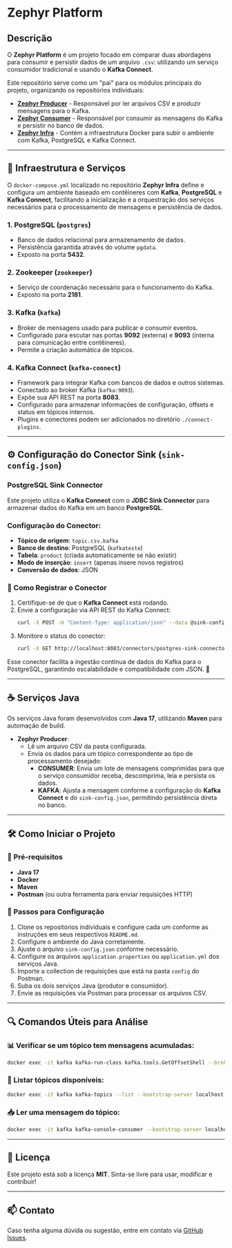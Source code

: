 # Zephyr Platform

## Descrição

O **Zephyr Platform** é um projeto focado em comparar duas abordagens para consumir e persistir dados de um arquivo `.csv`: utilizando um serviço consumidor tradicional e usando o **Kafka Connect**.

Este repositório serve como um "pai" para os módulos principais do projeto, organizando os repositórios individuais:
- **[Zephyr Producer](https://github.com/marcuslira2/zephyr-producer)** - Responsável por ler arquivos CSV e produzir mensagens para o Kafka.
- **[Zephyr Consumer](https://github.com/marcuslira2/zephyr-consumer)** - Responsável por consumir as mensagens do Kafka e persistir no banco de dados.
- **[Zephyr Infra](https://github.com/marcuslira2/zephyr-infra)** - Contém a infraestrutura Docker para subir o ambiente com Kafka, PostgreSQL e Kafka Connect.

---

## 📌 Infraestrutura e Serviços

O `docker-compose.yml` localizado no repositório **Zephyr Infra** define e configura um ambiente baseado em contêineres com **Kafka**, **PostgreSQL** e **Kafka Connect**, facilitando a inicialização e a orquestração dos serviços necessários para o processamento de mensagens e persistência de dados.

### 1. PostgreSQL (`postgres`)
- Banco de dados relacional para armazenamento de dados.
- Persistência garantida através do volume `pgdata`.
- Exposto na porta **5432**.

### 2. Zookeeper (`zookeeper`)
- Serviço de coordenação necessário para o funcionamento do Kafka.
- Exposto na porta **2181**.

### 3. Kafka (`kafka`)
- Broker de mensagens usado para publicar e consumir eventos.
- Configurado para escutar nas portas **9092** (externa) e **9093** (interna para comunicação entre contêineres).
- Permite a criação automática de tópicos.

### 4. Kafka Connect (`kafka-connect`)
- Framework para integrar Kafka com bancos de dados e outros sistemas.
- Conectado ao broker Kafka (`kafka:9093`).
- Expõe sua API REST na porta **8083**.
- Configurado para armazenar informações de configuração, offsets e status em tópicos internos.
- Plugins e conectores podem ser adicionados no diretório `./connect-plugins`.

---

## ⚙️ Configuração do Conector Sink (`sink-config.json`)

### PostgreSQL Sink Connector
Este projeto utiliza o **Kafka Connect** com o **JDBC Sink Connector** para armazenar dados do Kafka em um banco **PostgreSQL**.

### Configuração do Conector:
- **Tópico de origem**: `topic.csv.kafka`
- **Banco de destino**: PostgreSQL (`kafkateste`)
- **Tabela**: `product` (criada automaticamente se não existir)
- **Modo de inserção**: `insert` (apenas insere novos registros)
- **Conversão de dados**: JSON

### 🚀 Como Registrar o Conector
1. Certifique-se de que o **Kafka Connect** está rodando.
2. Envie a configuração via API REST do Kafka Connect:
   ```bash
   curl -X POST -H "Content-Type: application/json" --data @sink-config.json http://localhost:8083/connectors
   ```
3. Monitore o status do conector:
   ```bash
   curl -X GET http://localhost:8083/connectors/postgres-sink-connector/status
   ```

Esse conector facilita a ingestão contínua de dados do Kafka para o PostgreSQL, garantindo escalabilidade e compatibilidade com JSON. 🚀

---

## ☕ Serviços Java

Os serviços Java foram desenvolvidos com **Java 17**, utilizando **Maven** para automação de build.

- **Zephyr Producer**:
  - Lê um arquivo CSV da pasta configurada.
  - Envia os dados para um tópico correspondente ao tipo de processamento desejado:
    - **CONSUMER**: Envia um lote de mensagens comprimidas para que o serviço consumidor receba, descomprima, leia e persista os dados.
    - **KAFKA**: Ajusta a mensagem conforme a configuração do **Kafka Connect** e do `sink-config.json`, permitindo persistência direta no banco.

---

## 🛠 Como Iniciar o Projeto

### 📌 Pré-requisitos
- **Java 17**
- **Docker**
- **Maven**
- **Postman** (ou outra ferramenta para enviar requisições HTTP)

### 🚀 Passos para Configuração
1. Clone os repositórios individuais e configure cada um conforme as instruções em seus respectivos `README.md`.
2. Configure o ambiente do Java corretamente.
3. Ajuste o arquivo `sink-config.json` conforme necessário.
4. Configure os arquivos `application.properties` ou `application.yml` dos serviços Java.
5. Importe a collection de requisições que está na pasta `config` do Postman.
6. Suba os dois serviços Java (produtor e consumidor).
7. Envie as requisições via Postman para processar os arquivos CSV.

---

## 🔍 Comandos Úteis para Análise

### 📊 Verificar se um tópico tem mensagens acumuladas:
```bash
docker exec -it kafka kafka-run-class kafka.tools.GetOffsetShell --broker-list localhost:9092 --topic {NOME_DO_TOPICO} --time -1
```

### 📜 Listar tópicos disponíveis:
```bash
docker exec -it kafka kafka-topics --list --bootstrap-server localhost:9092
```

### 📥 Ler uma mensagem do tópico:
```bash
docker exec -it kafka kafka-console-consumer --bootstrap-server localhost:9092 --topic {NOME_DO_TOPICO} --from-beginning --max-messages 1 --property print.value=true
```

---

## 📄 Licença

Este projeto está sob a licença **MIT**. Sinta-se livre para usar, modificar e contribuir!

---

## 📫 Contato
Caso tenha alguma dúvida ou sugestão, entre em contato via [GitHub Issues](https://github.com/marcuslira2/zephyr-platform/issues).

